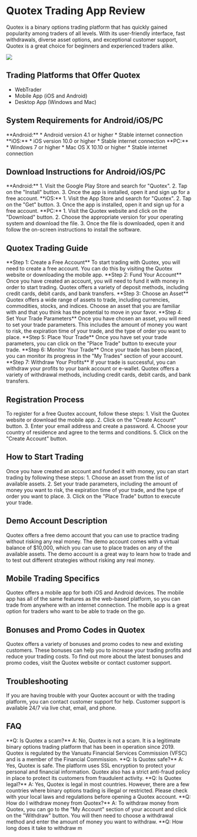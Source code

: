 # Quotex Trading App Review

Quotex is a binary options trading platform that has quickly gained
popularity among traders of all levels. With its user-friendly
interface, fast withdrawals, diverse asset options, and exceptional
customer support, Quotex is a great choice for beginners and experienced
traders alike.

[![](https://static.quotex.io/files/1_en/300_250.jpg)](https://traff.sbs/brokerqxsignupf)

## Trading Platforms that Offer Quotex

-   WebTrader
-   Mobile App (iOS and Android)
-   Desktop App (Windows and Mac)

## System Requirements for Android/iOS/PC

\*\*Android:\*\* \* Android version 4.1 or higher \* Stable internet
connection \*\*iOS:\*\* \* iOS version 10.0 or higher \* Stable internet
connection \*\*PC:\*\* \* Windows 7 or higher \* Mac OS X 10.10 or
higher \* Stable internet connection

## Download Instructions for Android/iOS/PC

\*\*Android:\*\* 1. Visit the Google Play Store and search for
"Quotex". 2. Tap on the "Install" button. 3. Once the app is
installed, open it and sign up for a free account. \*\*iOS:\*\* 1. Visit
the App Store and search for "Quotex". 2. Tap on the "Get"
button. 3. Once the app is installed, open it and sign up for a free
account. \*\*PC:\*\* 1. Visit the Quotex website and click on the
"Download" button. 2. Choose the appropriate version for your
operating system and download the file. 3. Once the file is downloaded,
open it and follow the on-screen instructions to install the software.

## Quotex Trading Guide

\*\*Step 1: Create a Free Account\*\* To start trading with Quotex, you
will need to create a free account. You can do this by visiting the
Quotex website or downloading the mobile app. \*\*Step 2: Fund Your
Account\*\* Once you have created an account, you will need to fund it
with money in order to start trading. Quotex offers a variety of deposit
methods, including credit cards, debit cards, and bank transfers.
\*\*Step 3: Choose an Asset\*\* Quotex offers a wide range of assets to
trade, including currencies, commodities, stocks, and indices. Choose an
asset that you are familiar with and that you think has the potential to
move in your favor. \*\*Step 4: Set Your Trade Parameters\*\* Once you
have chosen an asset, you will need to set your trade parameters. This
includes the amount of money you want to risk, the expiration time of
your trade, and the type of order you want to place. \*\*Step 5: Place
Your Trade\*\* Once you have set your trade parameters, you can click on
the "Place Trade" button to execute your trade. \*\*Step 6:
Monitor Your Trade\*\* Once your trade has been placed, you can monitor
its progress in the "My Trades" section of your account. \*\*Step
7: Withdraw Your Profits\*\* If your trade is successful, you can
withdraw your profits to your bank account or e-wallet. Quotex offers a
variety of withdrawal methods, including credit cards, debit cards, and
bank transfers.

## Registration Process

To register for a free Quotex account, follow these steps: 1. Visit the
Quotex website or download the mobile app. 2. Click on the "Create
Account" button. 3. Enter your email address and create a password.
4. Choose your country of residence and agree to the terms and
conditions. 5. Click on the "Create Account" button.

## How to Start Trading

Once you have created an account and funded it with money, you can start
trading by following these steps: 1. Choose an asset from the list of
available assets. 2. Set your trade parameters, including the amount of
money you want to risk, the expiration time of your trade, and the type
of order you want to place. 3. Click on the "Place Trade" button
to execute your trade.

## Demo Account Description

Quotex offers a free demo account that you can use to practice trading
without risking any real money. The demo account comes with a virtual
balance of \$10,000, which you can use to place trades on any of the
available assets. The demo account is a great way to learn how to trade
and to test out different strategies without risking any real money.

## Mobile Trading Specifics

Quotex offers a mobile app for both iOS and Android devices. The mobile
app has all of the same features as the web-based platform, so you can
trade from anywhere with an internet connection. The mobile app is a
great option for traders who want to be able to trade on the go.

## Bonuses and Promo Codes in Quotex

Quotex offers a variety of bonuses and promo codes to new and existing
customers. These bonuses can help you to increase your trading profits
and reduce your trading costs. To find out more about the latest bonuses
and promo codes, visit the Quotex website or contact customer support.

## Troubleshooting

If you are having trouble with your Quotex account or with the trading
platform, you can contact customer support for help. Customer support is
available 24/7 via live chat, email, and phone.

## FAQ

\*\*Q: Is Quotex a scam?\*\* A: No, Quotex is not a scam. It is a
legitimate binary options trading platform that has been in operation
since 2019. Quotex is regulated by the Vanuatu Financial Services
Commission (VFSC) and is a member of the Financial Commission. \*\*Q: Is
Quotex safe?\*\* A: Yes, Quotex is safe. The platform uses SSL
encryption to protect your personal and financial information. Quotex
also has a strict anti-fraud policy in place to protect its customers
from fraudulent activity. \*\*Q: Is Quotex legal?\*\* A: Yes, Quotex is
legal in most countries. However, there are a few countries where binary
options trading is illegal or restricted. Please check with your local
laws and regulations before opening a Quotex account. \*\*Q: How do I
withdraw money from Quotex?\*\* A: To withdraw money from Quotex, you
can go to the "My Account" section of your account and click on
the "Withdraw" button. You will then need to choose a withdrawal
method and enter the amount of money you want to withdraw. \*\*Q: How
long does it take to withdraw m

